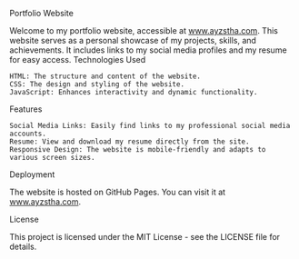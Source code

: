 Portfolio Website

Welcome to my portfolio website, accessible at www.ayzstha.com. This website serves as a personal showcase of my projects, skills, and achievements. It includes links to my social media profiles and my resume for easy access.
Technologies Used

    HTML: The structure and content of the website.
    CSS: The design and styling of the website.
    JavaScript: Enhances interactivity and dynamic functionality.

Features

    Social Media Links: Easily find links to my professional social media accounts.
    Resume: View and download my resume directly from the site.
    Responsive Design: The website is mobile-friendly and adapts to various screen sizes.

Deployment

The website is hosted on GitHub Pages. You can visit it at www.ayzstha.com.

License

This project is licensed under the MIT License - see the LICENSE file for details.
